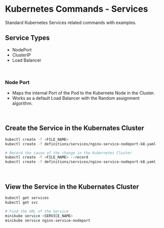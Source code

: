 # Kubernetes Commands - Services

Standard Kubernetes Services related commands with examples.
<br/>

## Service Types

- NodePort
- ClusterIP
- Load Balancer

<br/>

### Node Port

- Maps the internal Port of the Pod to the Kubernete Node in the Cluster.
- Works as a default Load Balancer with the Random assignment algorithm.

<br/>

## Create the Service in the Kubernates Cluster

```sh
kubectl create -f <FILE_NAME>
kubectl create -f definitions/services/nginx-service-nodeport-k8.yaml

# Record the cause of the change in the Kubernetes Cluster
kubectl create -f <FILE_NAME> --record
kubectl create -f definitions/services/nginx-service-nodeport-k8.yaml --record=true
```

<br/>

## View the Service in the Kubernates Cluster

```sh
kubectl get services
kubectl get svc

# Find the URL of the Service
minikube service <SERVICE_NAME>
minikube service nginx-service-nodeport
```

<br/>
<br/>
